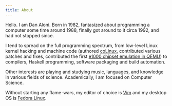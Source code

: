 ```yaml
---
title: About
---
```


Hello. I am Dan Aloni. Born in 1982, fantasized about programming a computer some time around 1988, finally got around to it circa 1992, and had not stopped since.

I tend to spread on the full programming spectrum, from low-level Linux kernel hacking and machine code (authored [coLinux](http://en.wikipedia.org/wiki/Cooperative_Linux), contributed various patches and fixes, contributed the first [e1000 chipset emulation in QEMU](https://lists.gnu.org/archive/html/qemu-devel/2007-09/msg00010.html)) to compilers, Haskell programming, software packaging and build automation.

Other interests are playing and studying music, languages, and knowledge in various fields of science. Academically, I am focused on Computer Science.

Without starting any flame-wars, my editor of choice is [Vim](https://en.wikipedia.org/wiki/Vim_%28text_editor%29) and my desktop OS is [Fedora Linux](http://en.wikipedia.org/wiki/Fedora_%28operating_system%29).
